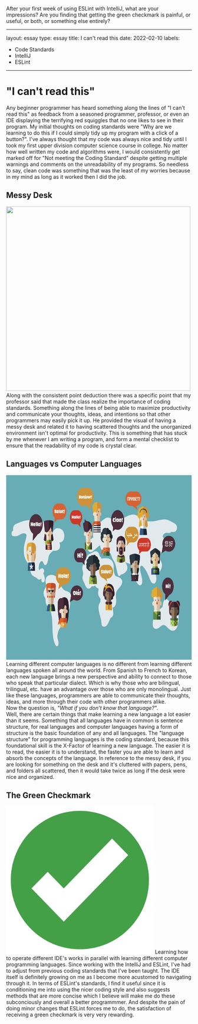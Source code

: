 After your first week of using ESLint with IntelliJ, what are your impressions? Are you finding that getting the green checkmark is painful, or useful, or both, or something else entirely?

---
layout: essay
type: essay
title: I can't read this
date: 2022-02-10
labels:
  - Code Standards
  - IntelliJ
  - ESLint
---

# "I can't read this"
Any beginner programmer has heard something along the lines of "I can't read this" as feedback from a seasoned programmer, professor, or even an IDE displaying the terrifying red squiggles that no one likes to see in their program. My initial thoughts on coding standards were "Why are we learning to do this if I could simply tidy up my program with a click of a button?". I've always thought that my code was always nice and tidy until I took my first upper division computer science course in college. No matter how well written my code and algorithms were, I would consistently get marked off for "Not meeting the Coding Standard" despite getting multiple warnings and comments on the unreadability of my programs. So needless to say, clean code was something that was the least of my worries because in my mind as long as it worked then I did the job. 

## Messy Desk
<img class="ui medium right floated image" src="../images/messy-desk.jgp" width="500" height="500"></img>
Along with the consistent point deduction there was a specific point that my professor said that made the class realize the importance of coding standards. Something along the lines of being able to maximize productivity and communicate your thoughts, ideas, and intentions so that other programmers may easily pick it up. He provided the visual of having a messy desk and related it to having scattered thoughts and the unorganized environment isn't optimal for productivity. This is something that has stuck by me whenever I am writing a program, and form a mental checklist to ensure that the readability of my code is crystal clear.

## Languages vs Computer Languages
<img src="../images/languages.png" width="700" height="500"></img>
Learning different computer languages is no different from learning different languages spoken all around the world. From Spanish to French to Korean, each new language brings a new perspective and ability to connect to those who speak that particular dialect. Which is why those who are bilingual, trilingual, etc. have an advantage over those who are only monolingual. Just like these languages, programmers are able to communicate their thoughts, ideas, and more through their code with other programmers alike. 
<br>Now the question is, <i>"What if you don't know that language?"</i>.<br> 
Well, there are certain things that make learning a new language a lot easier than it seems. Something that all languages have in common is sentence structure, for real languages and computer languages having a form of structure is the basic foundation of any and all languages. The "language structure" for programming languages is the coding standard, because this foundational skill is the X-Factor of learning a new language. The easier it is to read, the easier it is to understand, the faster you are able to learn and absorb the concepts of the language. In reference to the messy desk, if you are looking for something on the desk and it's cluttered with papers, pens, and folders all scattered, then it would take twice as long if the desk were nice and organized.

## The Green Checkmark
<img class="ui medium left floated image" src="../images/green-checkmark.png" width="400" height="400"></img>
Learning how to operate different IDE's works in parallel with learning different computer programming languages. Since working with the IntelliJ and ESLint, I've had to adjust from previous coding standards that I've been taught. The IDE itself is definitely growing on me as I become more acustomed to navigating through it. In terms of ESLint's standards, I find it useful since it is conditioning me into using the nicer coding style and also suggests methods that are more concise which I believe will make me do these subconciously and overall a better programmmer. And despite the pain of doing minor changes that ESLint forces me to do, the satisfaction of receiving a green checkmark is very very rewarding.